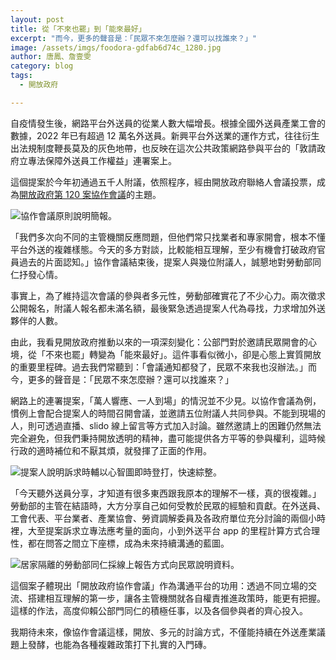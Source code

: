 ```yaml
---
layout: post
title: 從「不來也罷」到「能來最好」
excerpt: "而今，更多的聲音是：「民眾不來怎麼辦？還可以找誰來？」"
image: /assets/imgs/foodora-gdfab6d74c_1280.jpg
author: 唐鳳、詹壹雯
category: blog
tags:
  - 開放政府

---
```


自疫情發生後，網路平台外送員的從業人數大幅增長。根據全國外送員產業工會的數據，2022 年已有超過 12 萬名外送員。新興平台外送業的運作方式，往往衍生出法規制度鞭長莫及的灰色地帶，也反映在這次公共政策網路參與平台的「敦請政府立專法保障外送員工作權益」連署案上。

這個提案於今年初通過五千人附議，依照程序，經由開放政府聯絡人會議投票，成為[開放政府第 120 案協作會議](https://cm.pdis.nat.gov.tw/120/)的主題。

![協作會議原則說明簡報。](https://image.cache.storm.mg/styles/smg-800xauto-er/s3/media/image/2022/04/29/20220429-103836_U23728_M760568_34f7.png?itok=qAsxdUBI "協作會議原則說明簡報。")

「我們多次向不同的主管機關反應問題，但他們常只找業者和專家開會，根本不懂平台外送的複雜樣態。今天的多方對談，比較能相互理解，至少有機會打破政府官員過去的片面認知。」協作會議結束後，提案人與幾位附議人，誠懇地對勞動部同仁抒發心情。

事實上，為了維持這次會議的參與者多元性，勞動部確實花了不少心力。兩次徵求公開報名，附議人報名都未滿名額，最後緊急透過提案人代為尋找，力求增加外送夥伴的人數。

由此，我看見開放政府推動以來的一項深刻變化：公部門對於邀請民眾開會的心境，從「不來也罷」轉變為「能來最好」。這件事看似微小，卻是心態上實質開放的重要里程碑。過去我們常聽到：「會議通知都發了，民眾不來我也沒辦法。」而今，更多的聲音是：「民眾不來怎麼辦？還可以找誰來？」

網路上的連署提案，「萬人響應、一人到場」的情況並不少見。以協作會議為例，慣例上會配合提案人的時間召開會議，並邀請五位附議人共同參與。不能到現場的人，則可透過直播、slido 線上留言等方式加入討論。雖然邀請上的困難仍然無法完全避免，但我們秉持開放透明的精神，盡可能提供各方平等的參與權利，這時候行政的適時補位和不厭其煩，就發揮了正面的作用。

![提案人說明訴求時輔以心智圖即時登打，快速綜整。](https://image.cache.storm.mg/styles/smg-800xauto-er/s3/media/image/2022/04/29/20220429-103836_U23728_M760569_3d78.png?itok=DY9I9vok "提案人說明訴求時輔以心智圖即時登打，快速綜整。")

「今天聽外送員分享，才知道有很多東西跟我原本的理解不一樣，真的很複雜。」勞動部的主管在結語時，大方分享自己如何受教於民眾的經驗和貢獻。在外送員、工會代表、平台業者、產業協會、勞資調解委員及各政府單位充分討論的兩個小時裡，大至提案訴求立專法應考量的面向，小到外送平台 app 的里程計算方式合理性，都在問答之間立下座標，成為未來持續溝通的藍圖。

![居家隔離的勞動部同仁採線上報告方式向民眾說明資料。](https://image.cache.storm.mg/styles/smg-800xauto-er/s3/media/image/2022/04/29/20220429-103836_U23728_M760570_2d68.JPG?itok=kAHKgrRA "居家隔離的勞動部同仁採線上報告方式向民眾說明資料。")

這個案子體現出「開放政府協作會議」作為溝通平台的功用：透過不同立場的交流、搭建相互理解的第一步，讓各主管機關就各自權責推進政策時，能更有把握。這樣的作法，高度仰賴公部門同仁的積極任事，以及各個參與者的齊心投入。

我期待未來，像協作會議這樣，開放、多元的討論方式，不僅能持續在外送產業議題上發酵，也能為各種複雜政策打下扎實的入門磚。
